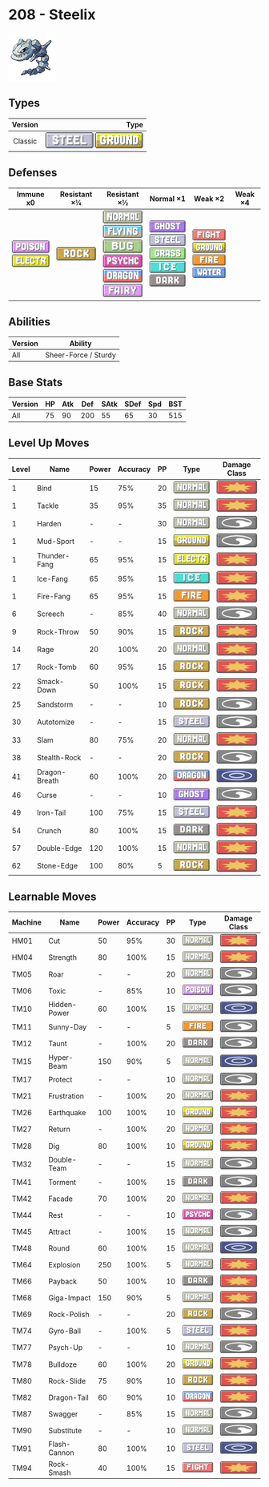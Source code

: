# 208 - Steelix

![steelix](../img/pokemon/208.png)

## Types

| Version | Type                                                                |
| :-----: | ------------------------------------------------------------------: |
| Classic | ![steel](../img/types/steel.png) ![ground](../img/types/ground.png) |

## Defenses

| Immune x0                                                                     | Resistant ×¼                   | Resistant ×½                                                                                                                                                                                                                    | Normal ×1                                                                                                                                                                      | Weak ×2                                                                                                                                               | Weak ×4 |
| ----------------------------------------------------------------------------- | ------------------------------ | ------------------------------------------------------------------------------------------------------------------------------------------------------------------------------------------------------------------------------- | ------------------------------------------------------------------------------------------------------------------------------------------------------------------------------ | ----------------------------------------------------------------------------------------------------------------------------------------------------- | ------- |
| ![poison](../img/types/poison.png)<br/>![electric](../img/types/electric.png) | ![rock](../img/types/rock.png) | ![normal](../img/types/normal.png)<br/>![flying](../img/types/flying.png)<br/>![bug](../img/types/bug.png)<br/>![psychic](../img/types/psychic.png)<br/>![dragon](../img/types/dragon.png)<br/>![fairy](../img/types/fairy.png) | ![ghost](../img/types/ghost.png)<br/>![steel](../img/types/steel.png)<br/>![grass](../img/types/grass.png)<br/>![ice](../img/types/ice.png)<br/>![dark](../img/types/dark.png) | ![fighting](../img/types/fighting.png)<br/>![ground](../img/types/ground.png)<br/>![fire](../img/types/fire.png)<br/>![water](../img/types/water.png) |         |

## Abilities

| Version | Ability              |
| ------- | -------------------- |
| All     | Sheer-Force / Sturdy |

## Base Stats

| Version | HP | Atk | Def | SAtk | SDef | Spd | BST |
| ------- | -- | --- | --- | ---- | ---- | --- | --- |
| All     | 75 | 90  | 200 | 55   | 65   | 30  | 515 |

## Level Up Moves

| Level | Name          | Power | Accuracy | PP | Type                                   | Damage Class                           |
| ----- | ------------- | ----- | -------- | -- | -------------------------------------- | -------------------------------------- |
| 1     | Bind          | 15    | 75%      | 20 | ![normal](../img/types/normal.png)     | ![physical](../img/types/physical.png) |
| 1     | Tackle        | 35    | 95%      | 35 | ![normal](../img/types/normal.png)     | ![physical](../img/types/physical.png) |
| 1     | Harden        | -     | -        | 30 | ![normal](../img/types/normal.png)     | ![status](../img/types/status.png)     |
| 1     | Mud-Sport     | -     | -        | 15 | ![ground](../img/types/ground.png)     | ![status](../img/types/status.png)     |
| 1     | Thunder-Fang  | 65    | 95%      | 15 | ![electric](../img/types/electric.png) | ![physical](../img/types/physical.png) |
| 1     | Ice-Fang      | 65    | 95%      | 15 | ![ice](../img/types/ice.png)           | ![physical](../img/types/physical.png) |
| 1     | Fire-Fang     | 65    | 95%      | 15 | ![fire](../img/types/fire.png)         | ![physical](../img/types/physical.png) |
| 6     | Screech       | -     | 85%      | 40 | ![normal](../img/types/normal.png)     | ![status](../img/types/status.png)     |
| 9     | Rock-Throw    | 50    | 90%      | 15 | ![rock](../img/types/rock.png)         | ![physical](../img/types/physical.png) |
| 14    | Rage          | 20    | 100%     | 20 | ![normal](../img/types/normal.png)     | ![physical](../img/types/physical.png) |
| 17    | Rock-Tomb     | 60    | 95%      | 15 | ![rock](../img/types/rock.png)         | ![physical](../img/types/physical.png) |
| 22    | Smack-Down    | 50    | 100%     | 15 | ![rock](../img/types/rock.png)         | ![physical](../img/types/physical.png) |
| 25    | Sandstorm     | -     | -        | 10 | ![rock](../img/types/rock.png)         | ![status](../img/types/status.png)     |
| 30    | Autotomize    | -     | -        | 15 | ![steel](../img/types/steel.png)       | ![status](../img/types/status.png)     |
| 33    | Slam          | 80    | 75%      | 20 | ![normal](../img/types/normal.png)     | ![physical](../img/types/physical.png) |
| 38    | Stealth-Rock  | -     | -        | 20 | ![rock](../img/types/rock.png)         | ![status](../img/types/status.png)     |
| 41    | Dragon-Breath | 60    | 100%     | 20 | ![dragon](../img/types/dragon.png)     | ![special](../img/types/special.png)   |
| 46    | Curse         | -     | -        | 10 | ![ghost](../img/types/ghost.png)       | ![status](../img/types/status.png)     |
| 49    | Iron-Tail     | 100   | 75%      | 15 | ![steel](../img/types/steel.png)       | ![physical](../img/types/physical.png) |
| 54    | Crunch        | 80    | 100%     | 15 | ![dark](../img/types/dark.png)         | ![physical](../img/types/physical.png) |
| 57    | Double-Edge   | 120   | 100%     | 15 | ![normal](../img/types/normal.png)     | ![physical](../img/types/physical.png) |
| 62    | Stone-Edge    | 100   | 80%      | 5  | ![rock](../img/types/rock.png)         | ![physical](../img/types/physical.png) |

## Learnable Moves

| Machine | Name         | Power | Accuracy | PP | Type                                   | Damage Class                           |
| ------- | ------------ | ----- | -------- | -- | -------------------------------------- | -------------------------------------- |
| HM01    | Cut          | 50    | 95%      | 30 | ![normal](../img/types/normal.png)     | ![physical](../img/types/physical.png) |
| HM04    | Strength     | 80    | 100%     | 15 | ![normal](../img/types/normal.png)     | ![physical](../img/types/physical.png) |
| TM05    | Roar         | -     | -        | 20 | ![normal](../img/types/normal.png)     | ![status](../img/types/status.png)     |
| TM06    | Toxic        | -     | 85%      | 10 | ![poison](../img/types/poison.png)     | ![status](../img/types/status.png)     |
| TM10    | Hidden-Power | 60    | 100%     | 15 | ![normal](../img/types/normal.png)     | ![special](../img/types/special.png)   |
| TM11    | Sunny-Day    | -     | -        | 5  | ![fire](../img/types/fire.png)         | ![status](../img/types/status.png)     |
| TM12    | Taunt        | -     | 100%     | 20 | ![dark](../img/types/dark.png)         | ![status](../img/types/status.png)     |
| TM15    | Hyper-Beam   | 150   | 90%      | 5  | ![normal](../img/types/normal.png)     | ![special](../img/types/special.png)   |
| TM17    | Protect      | -     | -        | 10 | ![normal](../img/types/normal.png)     | ![status](../img/types/status.png)     |
| TM21    | Frustration  | -     | 100%     | 20 | ![normal](../img/types/normal.png)     | ![physical](../img/types/physical.png) |
| TM26    | Earthquake   | 100   | 100%     | 10 | ![ground](../img/types/ground.png)     | ![physical](../img/types/physical.png) |
| TM27    | Return       | -     | 100%     | 20 | ![normal](../img/types/normal.png)     | ![physical](../img/types/physical.png) |
| TM28    | Dig          | 80    | 100%     | 10 | ![ground](../img/types/ground.png)     | ![physical](../img/types/physical.png) |
| TM32    | Double-Team  | -     | -        | 15 | ![normal](../img/types/normal.png)     | ![status](../img/types/status.png)     |
| TM41    | Torment      | -     | 100%     | 15 | ![dark](../img/types/dark.png)         | ![status](../img/types/status.png)     |
| TM42    | Facade       | 70    | 100%     | 20 | ![normal](../img/types/normal.png)     | ![physical](../img/types/physical.png) |
| TM44    | Rest         | -     | -        | 10 | ![psychic](../img/types/psychic.png)   | ![status](../img/types/status.png)     |
| TM45    | Attract      | -     | 100%     | 15 | ![normal](../img/types/normal.png)     | ![status](../img/types/status.png)     |
| TM48    | Round        | 60    | 100%     | 15 | ![normal](../img/types/normal.png)     | ![special](../img/types/special.png)   |
| TM64    | Explosion    | 250   | 100%     | 5  | ![normal](../img/types/normal.png)     | ![physical](../img/types/physical.png) |
| TM66    | Payback      | 50    | 100%     | 10 | ![dark](../img/types/dark.png)         | ![physical](../img/types/physical.png) |
| TM68    | Giga-Impact  | 150   | 90%      | 5  | ![normal](../img/types/normal.png)     | ![physical](../img/types/physical.png) |
| TM69    | Rock-Polish  | -     | -        | 20 | ![rock](../img/types/rock.png)         | ![status](../img/types/status.png)     |
| TM74    | Gyro-Ball    | -     | 100%     | 5  | ![steel](../img/types/steel.png)       | ![physical](../img/types/physical.png) |
| TM77    | Psych-Up     | -     | -        | 10 | ![normal](../img/types/normal.png)     | ![status](../img/types/status.png)     |
| TM78    | Bulldoze     | 60    | 100%     | 20 | ![ground](../img/types/ground.png)     | ![physical](../img/types/physical.png) |
| TM80    | Rock-Slide   | 75    | 90%      | 10 | ![rock](../img/types/rock.png)         | ![physical](../img/types/physical.png) |
| TM82    | Dragon-Tail  | 60    | 90%      | 10 | ![dragon](../img/types/dragon.png)     | ![physical](../img/types/physical.png) |
| TM87    | Swagger      | -     | 85%      | 15 | ![normal](../img/types/normal.png)     | ![status](../img/types/status.png)     |
| TM90    | Substitute   | -     | -        | 10 | ![normal](../img/types/normal.png)     | ![status](../img/types/status.png)     |
| TM91    | Flash-Cannon | 80    | 100%     | 10 | ![steel](../img/types/steel.png)       | ![special](../img/types/special.png)   |
| TM94    | Rock-Smash   | 40    | 100%     | 15 | ![fighting](../img/types/fighting.png) | ![physical](../img/types/physical.png) |